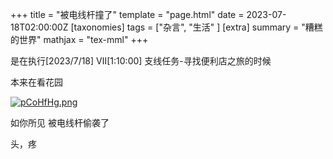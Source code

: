 +++
title = "被电线杆撞了"
template = "page.html"
date = 2023-07-18T02:00:00Z
[taxonomies]
tags = ["杂言", "生活"  ]
[extra]
summary = "糟糕的世界"
mathjax = "tex-mml"
+++

<!-- more -->

是在执行[2023/7/18] Ⅶ[1:10:00] 支线任务-寻找便利店之旅的时候


本来在看花园

[![pCoHfHg.png](https://s1.ax1x.com/2023/07/18/pCoHfHg.png)](https://imgse.com/i/pCoHfHg)


如你所见  被电线杆偷袭了


头，疼
